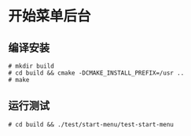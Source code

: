 # 开始菜单后台

## 编译安装

```
# mkdir build
# cd build && cmake -DCMAKE_INSTALL_PREFIX=/usr ..
# make
```

## 运行测试
```
# cd build && ./test/start-menu/test-start-menu
```